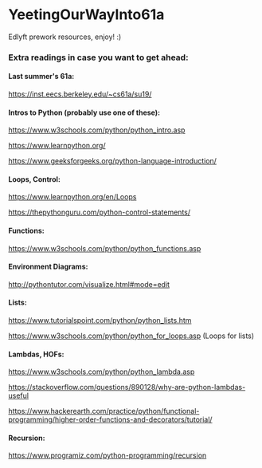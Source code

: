 # YeetingOurWayInto61a
Edlyft prework resources, enjoy! :)


### Extra readings in case you want to get ahead:

#### Last summer's 61a:

https://inst.eecs.berkeley.edu/~cs61a/su19/


#### Intros to Python (probably use one of these):

https://www.w3schools.com/python/python_intro.asp

https://www.learnpython.org/

https://www.geeksforgeeks.org/python-language-introduction/


#### Loops, Control:

https://www.learnpython.org/en/Loops

https://thepythonguru.com/python-control-statements/


#### Functions:

https://www.w3schools.com/python/python_functions.asp


#### Environment Diagrams:

http://pythontutor.com/visualize.html#mode=edit


#### Lists:

https://www.tutorialspoint.com/python/python_lists.htm

https://www.w3schools.com/python/python_for_loops.asp (Loops for lists)


#### Lambdas, HOFs:

https://www.w3schools.com/python/python_lambda.asp

https://stackoverflow.com/questions/890128/why-are-python-lambdas-useful

https://www.hackerearth.com/practice/python/functional-programming/higher-order-functions-and-decorators/tutorial/


#### Recursion:

https://www.programiz.com/python-programming/recursion
